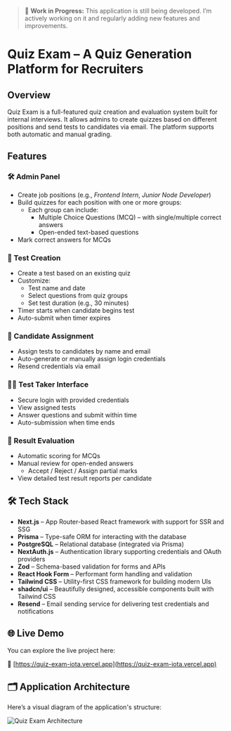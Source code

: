> 🚧 **Work in Progress:** This application is still being developed. I’m actively working on it and regularly adding new features and improvements.


# Quiz Exam – A Quiz Generation Platform for Recruiters

## Overview
Quiz Exam is a full-featured quiz creation and evaluation system built for internal interviews. It allows admins to create quizzes based on different positions and send tests to candidates via email. The platform supports both automatic and manual grading.

## Features

### 🛠️ Admin Panel
- Create job positions (e.g., *Frontend Intern*, *Junior Node Developer*)
- Build quizzes for each position with one or more groups:
  - Each group can include:
    - Multiple Choice Questions (MCQ) – with single/multiple correct answers
    - Open-ended text-based questions
- Mark correct answers for MCQs

### 🧪 Test Creation
- Create a test based on an existing quiz
- Customize:
  - Test name and date
  - Select questions from quiz groups
  - Set test duration (e.g., 30 minutes)
- Timer starts when candidate begins test
- Auto-submit when timer expires

### 👤 Candidate Assignment
- Assign tests to candidates by name and email
- Auto-generate or manually assign login credentials
- Resend credentials via email

### 🧑‍💻 Test Taker Interface
- Secure login with provided credentials
- View assigned tests
- Answer questions and submit within time
- Auto-submission when time ends

### 📝 Result Evaluation
- Automatic scoring for MCQs
- Manual review for open-ended answers
  - Accept / Reject / Assign partial marks
- View detailed test result reports per candidate

## 🛠 Tech Stack
- **Next.js** – App Router-based React framework with support for SSR and SSG
- **Prisma** – Type-safe ORM for interacting with the database
- **PostgreSQL** – Relational database (integrated via Prisma)
- **NextAuth.js** – Authentication library supporting credentials and OAuth providers
- **Zod** – Schema-based validation for forms and APIs
- **React Hook Form** – Performant form handling and validation
- **Tailwind CSS** – Utility-first CSS framework for building modern UIs
- **shadcn/ui** – Beautifully designed, accessible components built with Tailwind CSS
- **Resend** – Email sending service for delivering test credentials and notifications
  
## 🌐 Live Demo

You can explore the live project here:

🔗 [https://quiz-exam-iota.vercel.app](https://quiz-exam-iota.vercel.app)

## 🗂️ Application Architecture

Here’s a visual diagram of the application's structure:

![Quiz Exam Architecture](https://res.cloudinary.com/drtqzfefz/image/upload/v1754046775/quiz_exam_diagram___Mermaid_Chart_jwqt8u.png)


